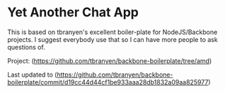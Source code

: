 Yet Another Chat App
====================

This is based on tbranyen's excellent boiler-plate for NodeJS/Backbone projects.  I suggest everybody use that so I can have more people to ask questions of.

Project: (https://github.com/tbranyen/backbone-boilerplate/tree/amd)

Last updated to (https://github.com/tbranyen/backbone-boilerplate/commit/d19cc44d44cf1be933aaa28db1832a09aa825977)